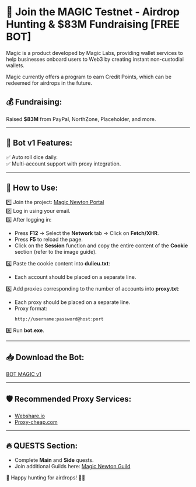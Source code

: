 # 🚀 Join the MAGIC Testnet - Airdrop Hunting & $83M Fundraising [FREE BOT]

Magic is a product developed by Magic Labs, providing wallet services to help businesses onboard users to Web3 by creating instant non-custodial wallets.

Magic currently offers a program to earn Credit Points, which can be redeemed for airdrops in the future.

## 💰 Fundraising:
Raised **$83M** from PayPal, NorthZone, Placeholder, and more.

---

## 🤖 Bot v1 Features:
✅ Auto roll dice daily.  
✅ Multi-account support with proxy integration.

---

## 📌 How to Use:
1️⃣ Join the project: [Magic Newton Portal](https://magicnewton.com/portal?referral=knqv5i74zkt8m9cd)  
2️⃣ Log in using your email.  
3️⃣ After logging in:
   - Press **F12** → Select the **Network** tab → Click on **Fetch/XHR**.
   - Press **F5** to reload the page.
   - Click on the **Session** function and copy the entire content of the **Cookie** section (refer to the image guide).

4️⃣ Paste the cookie content into **dulieu.txt**:
   - Each account should be placed on a separate line.

5️⃣ Add proxies corresponding to the number of accounts into **proxy.txt**:
   - Each proxy should be placed on a separate line.
   - Proxy format:
     ```
     http://username:password@host:port
     ```

6️⃣ Run **bot.exe**.

---

## 📥 Download the Bot:
[BOT MAGIC v1](https://drive.google.com/file/d/1hJ3ucmIG_7vYE0Sufug28_YNcuKtWTrr/view?usp=sharing)

---

## 🛡 Recommended Proxy Services:
- [Webshare.io](https://www.webshare.io/?referral_code=2g0r9y1z06ly)
- [Proxy-cheap.com](https://app.proxy-cheap.com/r/5d8w5k)

---

## 🔥 QUESTS Section:
- Complete **Main** and **Side** quests.
- Join additional Guilds here: [Magic Newton Guild](https://guild.xyz/magic-newton)

🚀 Happy hunting for airdrops! 🎲💸
